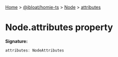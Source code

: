 [Home](./index) &gt; [@ibloat/homie-ts](./homie-ts.md) &gt; [Node](./homie-ts.node.md) &gt; [attributes](./homie-ts.node.attributes.md)

# Node.attributes property


**Signature:**
```javascript
attributes: NodeAttributes
```

